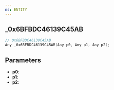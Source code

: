 ```yaml
---
ns: ENTITY
---
```

## _0x6BFBDC46139C45AB

```c
// 0x6BFBDC46139C45AB
Any _0x6BFBDC46139C45AB(Any p0, Any p1, Any p2);
```

## Parameters
* **p0**:
* **p1**:
* **p2**:

